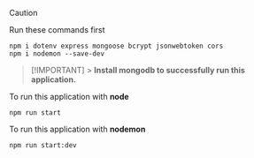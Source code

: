 > [!CAUTION]
> Run these commands first
>
> ```shell
> npm i dotenv express mongoose bcrypt jsonwebtoken cors
> npm i nodemon --save-dev
> ```

> [!IMPORTANT] > **Install mongodb to successfully run this application.**

To run this application with **node**

```shell
npm run start
```

To run this application with **nodemon**

```shell
npm run start:dev
```

